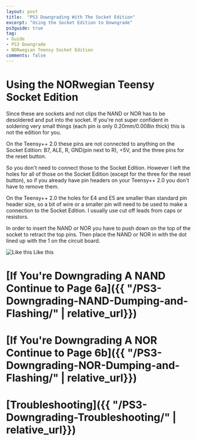 ```yaml
---
layout: post
title:  "PS3 Downgrading With The Socket Edition"
excerpt: "Using the Socket Edition to Downgrade"
ps3guide: true
tag:
- Guide
- PS3 Downgrade
- NORwegian Teensy Socket Edition
comments: false
---
```

# Using the NORwegian Teensy Socket Edition
Since these are sockets and not clips the NAND or NOR has to be desoldered and put into the socket. If you're not super confident in soldering very small things (each pin is only 0.20mm/0.008in thick) this is not the edition for you.

On the Teensy++ 2.0 these pins are not connected to anything on the Socket Edition: B7, ALE, R, GND(pin next to R), +5V, and the three pins for the reset button. 

So you don't need to connect those to the Socket Edition. However I left the holes for all of those on the Socket Edition (except for the three for the reset button), so if you already have pin headers on your Teensy++ 2.0 you don't have to remove them.

On the Teensy++ 2.0 the holes for E4 and E5 are smaller than standard pin header size, so a bit of wire or a smaller pin will need to be used to make a connection to the Socket Edition. I usually use cut off leads from caps or resistors.

In order to insert the NAND or NOR you have to push down on the top of the socket to retract the top pins. Then place the NAND or NOR in with the dot lined up with the 1 on the circuit board.

![Like this](https://i.imgur.com/E8PbUZi.jpg)
Like this





# [If You're Downgrading A NAND Continue to Page 6a]({{ "/PS3-Downgrading-NAND-Dumping-and-Flashing/" | relative_url}})
# [If You're Downgrading A NOR Continue to Page 6b]({{ "/PS3-Downgrading-NOR-Dumping-and-Flashing/" | relative_url}})
# [Troubleshooting]({{ "/PS3-Downgrading-Troubleshooting/" | relative_url}})